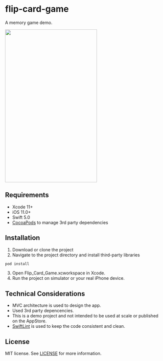 # flip-card-game

A memory game demo.

<img src="https://github.com/aktassamet/flip-card-game/blob/master/Sources/Assets/demo.gif" width="300" height="500" />


## Requirements

* Xcode 11+
* iOS 11.0+
* Swift 5.0
* [CocoaPods](https://cocoapods.org/) to manage 3rd party dependencies

## Installation

1. Download or clone the project
2. Navigate to the project directory and install third-party libraries

```bash
pod install
```

3. Open Flip_Card_Game.xcworkspace in Xcode.
4. Run the project on simulator or your real iPhone device.


## Technical Considerations

* MVC architecture is used to design the app.
* Used 3rd party depencencies.
* This is a demo project and not intended to be used at scale or published on the AppStore.
* [SwiftLint](https://github.com/realm/SwiftLint) is used to keep the code consistent and clean.

## License

MIT license. See [LICENSE](LICENSE) for more information.
